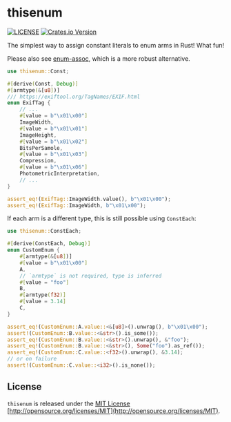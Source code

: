 # thisenum

[![LICENSE](https://img.shields.io/badge/license-MIT-blue.svg)](LICENSE)
[![Crates.io Version](https://img.shields.io/crates/v/thisenum.svg)](https://crates.io/crates/thisenum)
<!-- [![Latest Release](https://img.shields.io/github/v/release/arpadav/thisenum)](https://github.com/arpadav/thisenum) -->
<!-- [![Coverage Status](https://coveralls.io/repos/github/arpadav/thisenum/badge.svg?branch=main)](https://coveralls.io/github/arpadav/thisenum?branch=main) -->

The simplest way to assign constant literals to enum arms in Rust! What fun!

Please also see [enum-assoc](https://docs.rs/enum-assoc/latest/enum_assoc/), which is a more robust alternative.

```rust
use thisenum::Const;

#[derive(Const, Debug)]
#[armtype(&[u8])]
/// https://exiftool.org/TagNames/EXIF.html
enum ExifTag {
    // ...
    #[value = b"\x01\x00"]
    ImageWidth,
    #[value = b"\x01\x01"]
    ImageHeight,
    #[value = b"\x01\x02"]
    BitsPerSamole,
    #[value = b"\x01\x03"]
    Compression,
    #[value = b"\x01\x06"]
    PhotometricInterpretation,
    // ...
}

assert_eq!(ExifTag::ImageWidth.value(), b"\x01\x00");
assert_eq!(ExifTag::ImageWidth, b"\x01\x00");
```

If each arm is a different type, this is still possible using `ConstEach`:

```rust
use thisenum::ConstEach;

#[derive(ConstEach, Debug)]
enum CustomEnum {
    #[armtype(&[u8])]
    #[value = b"\x01\x00"]
    A,
    // `armtype` is not required, type is inferred
    #[value = "foo"]
    B,
    #[armtype(f32)]
    #[value = 3.14]
    C,
}

assert_eq!(CustomEnum::A.value::<&[u8]>().unwrap(), b"\x01\x00");
assert!(CustomEnum::B.value::<&str>().is_some());
assert_eq!(CustomEnum::B.value::<&str>().unwrap(), &"foo");
assert_eq!(CustomEnum::B.value::<&str>(), Some("foo").as_ref());
assert_eq!(CustomEnum::C.value::<f32>().unwrap(), &3.14);
// or on failure
assert!(CustomEnum::C.value::<i32>().is_none());
```

## License

`thisenum` is released under the [MIT License](LICENSE) [http://opensource.org/licenses/MIT](http://opensource.org/licenses/MIT).